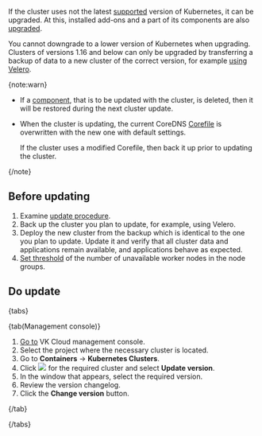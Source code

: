 If the cluster uses not the latest [supported](../../concepts/versions/version-support) version of Kubernetes, it can be upgraded. At this, installed add-ons and a part of its components are also [upgraded](../../concepts/update).

You cannot downgrade to a lower version of Kubernetes when upgrading. Clusters of versions 1.16 and below can only be upgraded by transferring a backup of data to a new cluster of the correct version, for example [using Velero](../../how-to-guides/velero-backup).

{note:warn}

- If a [component](../../concepts/update), that is to be updated with the cluster, is deleted, then it will be restored during the next cluster update.

- When the cluster is updating, the current CoreDNS [Corefile](https://coredns.io/2017/07/23/corefile-explained/) is overwritten with the new one with default settings.

  If the cluster uses a modified Corefile, then back it up prior to updating the cluster.

{/note}

## Before updating

1. Examine [update procedure](../../concepts/update).
1. Back up the cluster you plan to update, for example, using Velero.
1. Deploy the new cluster from the backup which is identical to the one you plan to update. Update it and verify that all cluster data and applications remain available, and applications behave as expected.
1. [Set threshold](../manage-node-group#configure_node_update) of the number of unavailable worker nodes in the node groups.

## Do update

{tabs}

{tab(Management console)}

1. [Go to](https://msk.cloud.vk.com/app/en/) VK Cloud management console.
1. Select the project where the necessary cluster is located.
1. Go to **Containers** → **Kubernetes Clusters**.
1. Click ![ ](/en/assets/more-icon.svg "inline") for the required cluster and select **Update version**.
1. In the window that appears, select the required version.
1. Review the version changelog.
1. Click the **Change version** button.

{/tab}

{/tabs}
